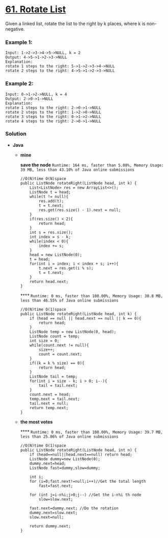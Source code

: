 # [61. Rotate List](https://leetcode.com/problems/rotate-list/)

Given a linked list, rotate the list to the right by k places, where k is non-negative.

### Example 1:
```
Input: 1->2->3->4->5->NULL, k = 2
Output: 4->5->1->2->3->NULL
Explanation:
rotate 1 steps to the right: 5->1->2->3->4->NULL
rotate 2 steps to the right: 4->5->1->2->3->NULL
```

### Example 2:
```
Input: 0->1->2->NULL, k = 4
Output: 2->0->1->NULL
Explanation:
rotate 1 steps to the right: 2->0->1->NULL
rotate 2 steps to the right: 1->2->0->NULL
rotate 3 steps to the right: 0->1->2->NULL
rotate 4 steps to the right: 2->0->1->NULL
```

### Solution
* **Java**
  * **mine**
  
    **save the node** `Runtime: 164 ms, faster than 5.08%, Memory Usage: 39 MB, less than 43.10% of Java online submissions`
    ```
    //O(N)time O(N)space
    public ListNode rotateRight(ListNode head, int k) {
        List<ListNode> res = new ArrayList<>();
        ListNode t = head;
        while(t != null){
            res.add(t);
            t = t.next;
            res.get(res.size() - 1).next = null;
        }
        if(res.size() < 2){
            return head;
        }
        int s = res.size();
        int index = s - k;
        while(index < 0){
            index += s;
        }
        head = new ListNode(0);
        t = head;
        for(int i = index; i < index + s; i++){
            t.next = res.get(i % s);
            t = t.next;
        }
        return head.next;
    }
    ```
    
    **** `Runtime: 0 ms, faster than 100.00%, Memory Usage: 38.8 MB, less than 46.55% of Java online submissions`
    ```
    //O(N)time O(1)space
    public ListNode rotateRight(ListNode head, int k) {
        if (head == null || head.next == null || k == 0){
            return head;
        }
        ListNode temp = new ListNode(0, head);
        ListNode count = temp;
        int size = 0;
        while(count.next != null){
            size++;
            count = count.next;
        }
        if((k = k % size) == 0){
            return head;
        }
        ListNode tail = temp;
        for(int i = size - k; i > 0; i--){
            tail = tail.next;
        }
        count.next = head;
        temp.next = tail.next;
        tail.next = null;
        return temp.next;
    }
    ```
  
  * **the most votes**
  
    **** `Runtime: 0 ms, faster than 100.00%, Memory Usage: 39.7 MB, less than 25.86% of Java online submissions`
    ```
    //O(N)time O(1)space
    public ListNode rotateRight(ListNode head, int n) {
        if (head==null||head.next==null) return head;
        ListNode dummy=new ListNode(0);
        dummy.next=head;
        ListNode fast=dummy,slow=dummy;

        int i;
        for (i=0;fast.next!=null;i++)//Get the total length 
            fast=fast.next;

        for (int j=i-n%i;j>0;j--) //Get the i-n%i th node
            slow=slow.next;

        fast.next=dummy.next; //Do the rotation
        dummy.next=slow.next;
        slow.next=null;

        return dummy.next;
    }
    ```

